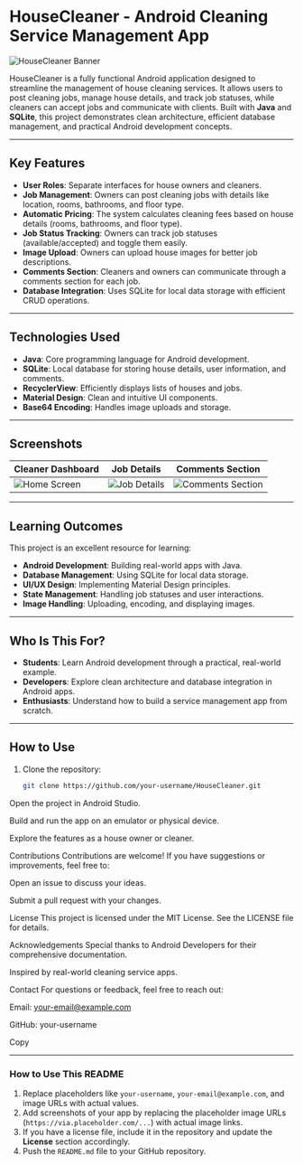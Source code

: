 # HouseCleaner - Android Cleaning Service Management App

![HouseCleaner Banner](https://via.placeholder.com/1200x400.png?text=HouseCleaner+Banner) <!-- Add a banner image if available -->

HouseCleaner is a fully functional Android application designed to streamline the management of house cleaning services. It allows users to post cleaning jobs, manage house details, and track job statuses, while cleaners can accept jobs and communicate with clients. Built with **Java** and **SQLite**, this project demonstrates clean architecture, efficient database management, and practical Android development concepts.

---

## **Key Features**

- **User Roles**: Separate interfaces for house owners and cleaners.
- **Job Management**: Owners can post cleaning jobs with details like location, rooms, bathrooms, and floor type.
- **Automatic Pricing**: The system calculates cleaning fees based on house details (rooms, bathrooms, and floor type).
- **Job Status Tracking**: Owners can track job statuses (available/accepted) and toggle them easily.
- **Image Upload**: Owners can upload house images for better job descriptions.
- **Comments Section**: Cleaners and owners can communicate through a comments section for each job.
- **Database Integration**: Uses SQLite for local data storage with efficient CRUD operations.

---

## **Technologies Used**

- **Java**: Core programming language for Android development.
- **SQLite**: Local database for storing house details, user information, and comments.
- **RecyclerView**: Efficiently displays lists of houses and jobs.
- **Material Design**: Clean and intuitive UI components.
- **Base64 Encoding**: Handles image uploads and storage.

---

## **Screenshots**

| Cleaner Dashboard | Job Details | Comments Section |
|-------------|-------------|------------------|
| ![Home Screen](https://via.placeholder.com/300x500.png?text=Home+Screen) | ![Job Details](https://via.placeholder.com/300x500.png?text=Job+Details) | ![Comments Section](https://via.placeholder.com/300x500.png?text=Comments+Section) |

---

## **Learning Outcomes**

This project is an excellent resource for learning:
- **Android Development**: Building real-world apps with Java.
- **Database Management**: Using SQLite for local data storage.
- **UI/UX Design**: Implementing Material Design principles.
- **State Management**: Handling job statuses and user interactions.
- **Image Handling**: Uploading, encoding, and displaying images.

---

## **Who Is This For?**

- **Students**: Learn Android development through a practical, real-world example.
- **Developers**: Explore clean architecture and database integration in Android apps.
- **Enthusiasts**: Understand how to build a service management app from scratch.

---

## **How to Use**

1. Clone the repository:
   ```bash
   git clone https://github.com/your-username/HouseCleaner.git
Open the project in Android Studio.

Build and run the app on an emulator or physical device.

Explore the features as a house owner or cleaner.

Contributions
Contributions are welcome! If you have suggestions or improvements, feel free to:

Open an issue to discuss your ideas.

Submit a pull request with your changes.

License
This project is licensed under the MIT License. See the LICENSE file for details.

Acknowledgements
Special thanks to Android Developers for their comprehensive documentation.

Inspired by real-world cleaning service apps.

Contact
For questions or feedback, feel free to reach out:

Email: your-email@example.com

GitHub: your-username

Copy

---

### **How to Use This README**
1. Replace placeholders like `your-username`, `your-email@example.com`, and image URLs with actual values.
2. Add screenshots of your app by replacing the placeholder image URLs (`https://via.placeholder.com/...`) with actual image links.
3. If you have a license file, include it in the repository and update the **License** section accordingly.
4. Push the `README.md` file to your GitHub repository.